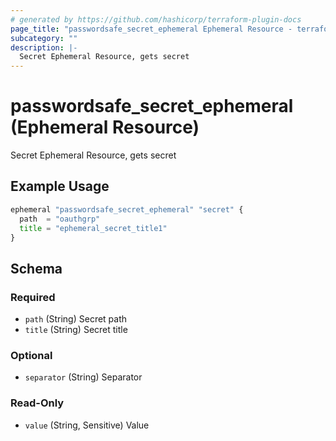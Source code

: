 ```yaml
---
# generated by https://github.com/hashicorp/terraform-plugin-docs
page_title: "passwordsafe_secret_ephemeral Ephemeral Resource - terraform-provider-passwordsafe"
subcategory: ""
description: |-
  Secret Ephemeral Resource, gets secret
---
```


# passwordsafe_secret_ephemeral (Ephemeral Resource)

Secret Ephemeral Resource, gets secret

## Example Usage

```terraform
ephemeral "passwordsafe_secret_ephemeral" "secret" {
  path  = "oauthgrp"
  title = "ephemeral_secret_title1"
}
```

<!-- schema generated by tfplugindocs -->
## Schema

### Required

- `path` (String) Secret path
- `title` (String) Secret title

### Optional

- `separator` (String) Separator

### Read-Only

- `value` (String, Sensitive) Value
